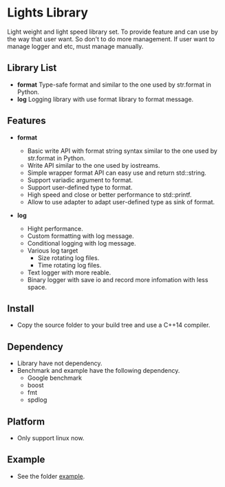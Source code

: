 # Lights Library
Light weight and light speed library set.
To provide feature and can use by the way that user want. So don't to do more management.
If user want to manage logger and etc, must manage manually.

## Library List
- **format**  Type-safe format and similar to the one used by str.format in Python.
- **log**     Logging library with use format library to format message.

## Features
- **format**
	- Basic write API with format string syntax similar to the one used by str.format in Python.
	- Write API similar to the one used by iostreams.
	- Simple wrapper format API can easy use and return std::string.
	- Support variadic argument to format.
	- Support user-defined type to format.
	- High speed and close or better performance to std::printf.
	- Allow to use adapter to adapt user-defined type as sink of format.

- **log**
	- Hight performance.
	- Custom formatting with log message.
	- Conditional logging with log message.
	- Various log target
		- Size rotating log files.
		- Time rotating log files.
	- Text logger with more reable.
	- Binary logger with save io and record more infomation with less space.

## Install
- Copy the source folder to your build tree and use a C++14 compiler.

## Dependency
- Library have not dependency.
- Benchmark and example have the following dependency.
	- Google benchmark
	- boost
	- fmt
	- spdlog

## Platform
- Only support linux now.

## Example
- See the folder [example](https://github.com/wherewindblow/lights/tree/master/example).